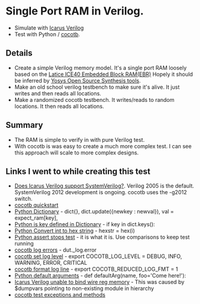 # Single Port RAM in Verilog.

* Simulate with [Icarus Verilog](http://iverilog.icarus.com/)
* Test with Python / [cocotb](https://docs.cocotb.org/en/stable/).

## Details

* Create a simple Verilog memory model.  It's a single port RAM loosely based on the
[Latice ICE40 Embedded Block RAM(EBR)](file:///C:/Users/Robin/AppData/Local/Temp/MemoryUsageGuideforiCE40Devices-2.pdf) 
Hopely it should be inferred by [Yosys Open Source Synthesis tools](http://www.clifford.at/yosys/links.html).
* Make an old school verilog testbench to make sure it's alive. It just writes and then reads all locations.
* Make a randomized cocotb testbench. It writes/reads to random locations.  It then reads all locations.

## Summary

* The RAM is simple to verify in with pure Verilog test.
* With cocotb is was easy to create a much more complex test.  I can see this approach will scale to more complex designs.


## Links I went to while creating this test

* [Does Icarus Verilog support SystemVerilog?](https://iverilog.fandom.com/wiki/Iverilog_Flags). Verilog 2005 is the default. SystemVerilog 2012 development is ongoing. cocotb uses the -g2012 switch.
* [cocotb quickstart](https://docs.cocotb.org/en/stable/quickstart.html)
* [Python Dictionary](https://www.tutorialspoint.com/python/python_dictionary.htm) - dict{}, dict.update({newkey : newval}), val = expect_ram[key], 
* [Python is key defined in Dictionary](https://www.geeksforgeeks.org/python-check-whether-given-key-already-exists-in-a-dictionary/) - if key in dict.keys(): 
* [Python Convert int to hex string](https://stackoverflow.com/questions/2269827/how-to-convert-an-int-to-a-hex-string) - hexstr = hex(i)
* [Python assert stops test](https://stackoverflow.com/questions/4732827/continuing-in-pythons-unittest-when-an-assertion-fails) - it is what it is. Use comparisons to keep test running
* [cocotb log errors](https://docs.cocotb.org/en/latest/examples.html#sorter) - dut._log.error 
* [cocotb set log level](https://docs.cocotb.org/en/stable/building.html#envvar-COCOTB_LOG_LEVEL) - export COCOTB_LOG_LEVEL = DEBUG, INFO, WARNING, ERROR, CRITICAL
* [cocotb format log line](https://docs.cocotb.org/en/stable/building.html#envvar-COCOTB_REDUCED_LOG_FMT) - export COCOTB_REDUCED_LOG_FMT = 1
* [Python default arguments](https://www.tutorialspoint.com/What-are-default-arguments-in-python) - def defaultArg(name, foo='Come here!'):
* [Icarus Verilog unable to bind wire reg memory](#) - This was caused by $dumpvars pointing to non-existing module in hierarchy
* [cocotb test exceptions and methods](https://docs.cocotb.org/en/stable/library_reference.html#test-results)




